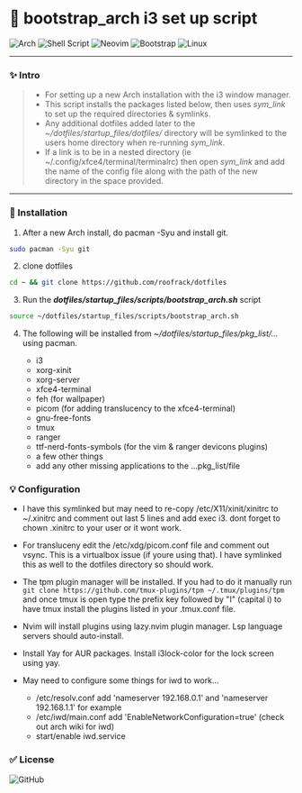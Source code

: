 # :shell: bootstrap_arch i3 set up script

![Arch](https://img.shields.io/badge/Arch%20Linux-1793D1?logo=arch-linux&logoColor=fff&style=for-the-badge)
![Shell Script](https://img.shields.io/badge/shell_script-%23121011.svg?style=for-the-badge&logo=gnu-bash&logoColor=white)
![Neovim](https://img.shields.io/badge/NeoVim-%2357A143.svg?&style=for-the-badge&logo=neovim&logoColor=white)
![Bootstrap](https://img.shields.io/badge/bootstrap-%238511FA.svg?style=for-the-badge&logo=bootstrap&logoColor=white)
![Linux](https://img.shields.io/badge/Linux-FCC624?style=for-the-badge&logo=linux&logoColor=black)


---
### :sparkles: Intro

> - For setting up a new Arch installation with the i3 window manager.
> - This script installs the packages listed below, then uses _sym_link_ to set up the required directories & symlinks.
> - Any additional dotfiles added later to the _~/dotfiles/startup_files/dotfiles/_ directory will be symlinked to the users home directory when re-running _sym_link_.
> - If a link is to be in a nested directory (ie ~/.config/xfce4/terminal/terminalrc) then open _sym_link_ and add the name of the config file along with the path of the new directory in the space provided.
---

### :wrench: Installation

1.  After a new Arch install, do pacman -Syu and install git.  

```sh
sudo pacman -Syu git
```

2.  clone dotfiles

```sh
cd ~ && git clone https://github.com/roofrack/dotfiles
```

3.  Run the **_dotfiles/startup_files/scripts/bootstrap_arch.sh_** script
```sh
source ~/dotfiles/startup_files/scripts/bootstrap_arch.sh
```

4.  The following will be installed from _~/dotfiles/startup_files/pkg_list/..._ using pacman.

    - i3
    - xorg-xinit
    - xorg-server
    - xfce4-terminal
    - feh (for wallpaper)
    - picom (for adding translucency to the xfce4-terminal)
    - gnu-free-fonts
    - tmux
    - ranger
    - ttf-nerd-fonts-symbols (for the vim & ranger devicons plugins)
    - a few other things
    - add any other missing applications to the ...pkg_list/file

### :bulb: Configuration

-  I have this symlinked but may need to re-copy /etc/X11/xinit/xinitrc to
    ~/.xinitrc and comment out last 5 lines and add exec i3. dont forget to
    chown .xinitrc to your user or it wont work.

-  For transluceny edit the /etc/xdg/picom.conf file and comment out vsync. This is a
    virtualbox issue (if youre using that). I have symlinked this as well to the dotfiles directory so should work.

-  The tpm plugin manager will be installed. If you had to do it manually run  
    `git clone https://github.com/tmux-plugins/tpm ~/.tmux/plugins/tpm` and once tmux is open type the prefix key
    followed by "I" (capital i) to have tmux install the plugins listed in your .tmux.conf file.

-  Nvim will install plugins using lazy.nvim plugin manager. Lsp language servers should auto-install.

-  Install Yay for AUR packages. Install i3lock-color for the lock screen using yay.

- May need to configure some things for iwd to work...

    - /etc/resolv.conf add 'nameserver 192.168.0.1' and 'nameserver 192.168.1.1' for example
    - /etc/iwd/main.conf add 'EnableNetworkConfiguration=true' (check out arch wiki for iwd)
    - start/enable iwd.service

### :white_check_mark: License

![GitHub](https://img.shields.io/github/license/roofrack/dotfiles)
